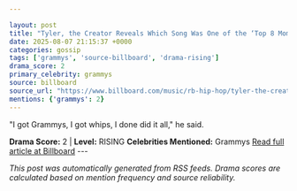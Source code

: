 ```yaml
---

layout: post
title: "Tyler, the Creator Reveals Which Song Was One of the ‘Top 8 Moments’ of His Life"
date: 2025-08-07 21:15:37 +0000
categories: gossip
tags: ['grammys', 'source-billboard', 'drama-rising']
drama_score: 2
primary_celebrity: grammys
source: billboard
source_url: "https://www.billboard.com/music/rb-hip-hop/tyler-the-creator-top-life-moment-clipse-1236038961/"
mentions: {'grammys': 2}
---
```


"I got Grammys, I got whips, I done did it all," he said.

**Drama Score:** 2 | **Level:** RISING **Celebrities Mentioned:** Grammys [Read full article at Billboard](https://www.billboard.com/music/rb-hip-hop/tyler-the-creator-top-life-moment-clipse-1236038961/) --- 

*This post was automatically generated from RSS feeds. Drama scores are calculated based on mention frequency and source reliability.*